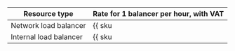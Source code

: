 | Resource type | Rate for 1 balancer per hour, with VAT |
| ----- | ----- |
| Network load balancer | {{ sku|RUB|nlb.balancer.active|string }} |
| Internal load balancer | {{ sku|RUB|nlb.balancer.active|string }} |